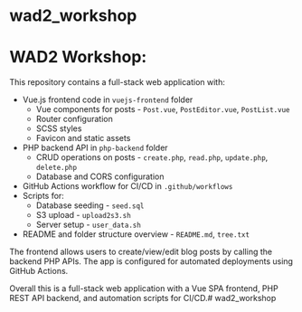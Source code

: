 # wad2_workshop
# WAD2 Workshop:

This repository contains a full-stack web application with:

- Vue.js frontend code in `vuejs-frontend` folder
  - Vue components for posts - `Post.vue`, `PostEditor.vue`, `PostList.vue`
  - Router configuration
  - SCSS styles
  - Favicon and static assets
- PHP backend API in `php-backend` folder
  - CRUD operations on posts - `create.php`, `read.php`, `update.php`, `delete.php`
  - Database and CORS configuration
- GitHub Actions workflow for CI/CD in `.github/workflows`  
- Scripts for:
  - Database seeding - `seed.sql`
  - S3 upload - `upload2s3.sh`
  - Server setup - `user_data.sh`
- README and folder structure overview - `README.md`, `tree.txt`

The frontend allows users to create/view/edit blog posts by calling the backend PHP APIs. The app is configured for automated deployments using GitHub Actions.

Overall this is a full-stack web application with a Vue SPA frontend, PHP REST API backend, and automation scripts for CI/CD.#   w a d 2 _ w o r k s h o p 
 
 